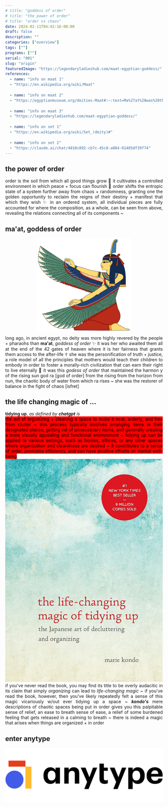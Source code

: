 ```yaml
---
# title: "goddess of order"
# title: "the power of order"
# title: "order vs chaos"
date: 2024-02-11T04:42:16-08:00
draft: false
description: ""
categories: ["overview"]
tags: [""]
programs: [""]
serial: "001"
slug: "origin"
featuredImage: "https://legendaryladieshub.com/maat-egyptian-goddess/"
references:
  - name: "info on maat 1"
  - "https://en.wikipedia.org/wiki/Maat"

  - name: "info on maat 2"
  - "https://egyptianmuseum.org/deities-Maat#:~:text=Ma%27at%20was%20the%20goddess,she%20was%20depicted%20with%20wings."

  - name: "info on maat 3"
  - "https://legendaryladieshub.com/maat-egyptian-goddess/"

  - name: "info on set 1"
  - "https://en.wikipedia.org/wiki/Set_(deity)#"

  - name: "info on set 2"
  - "https://claude.ai/chat/4810c892-cb7c-45c8-a084-91405df39f74"
---
```


## the power of order

<p style="padding: 0; margin: 0 0 0 0; text-align: justify">order is the soil from which all good things grow 🌱 it cultivates a controlled environment in which peace + focus can flourish 💐 order shifts the entropic state of a system further away from chaos + randomness, granting one the golden opportunity to reclaim the reigns of their destiny + manifest that which they wish ✨ in an ordered system, all individual pieces are fully accounted for where the composition, as a whole, can be seen from above, revealing the relations connecting all of its components ~

## ma'at, goddess of order

<div id="maat" style="display: block;">

  <div id="top1">
    <img src="maat-wings-icon-left.png" alt="Additional Image 2" width="300" style="display: block; margin: auto;">
  </div>

  <div id="bottom1">
    <p style="padding: 0; margin: 12px 0 0 0; text-align: justify">long ago, in ancient egypt, no deity was more highly revered by the people + pharaohs than <b>ma'at</b>, <i>goddess of order</i> ✨ it was her who awaited them all at the end of the 42 gates of heaven where it is her fairness that grants them access to the after-life ☥ she was the personification of truth + justice, a role model of all the principles that mothers would teach their children to embody in order to foster a morally-rich civilization that can earn their right to live eternally 💫 it was this <i>godess of order</i> that maintained the harmon y of the rising sun god ra [god of order] from the rising from the horizon from nun, the chaotic body of water from which ra rises ~ she was the restorer of balance in the fight of chaos [isfret] </p>
  </div>

</div>


## the life changing magic of ...

<div id="kondo" style="display: block;">
    <div id="top2">
        <p style="padding: 0; margin: 6px 0 0 0; text-align: justify;"><b>tidying up</b>, <i>as defined by <b>chatgpt</b> is</i> <br>
        <mark style="background-color: red; color: black; padding: 0px; border-radius: 0px;">the act of organizing + cleaning a space to make it neat, orderly, and free from clutter ~ this process typically involves arranging items in their designated places, getting rid of unnecessary items, and generally creating a more visually appealing and functional environment ~ tidying up can be applied to various settings, such as homes, offices, or any other spaces where organization and cleanliness are desired ~ it contributes to a sense of order, promotes efficiency, and can have positive effects on mental well-being</mark></p>
    </div>
  <div id="middle2">
    <img src="the life-changing magic of tidying up ~ the japanese art of decluttering and organizing.jpg" alt="book cover of marie kondo's book, the life-changing magic of tidying up ~ the japanese art of decluttering and organizing" >
  </div>
  <div id="bottom2">
    <p style="padding: 0; margin: 0 0 0 0; text-align: justify;">if you've never read the book, you may find its title to be overly audacitic in its claim that simply <i>organizing</i> can lead to <i>life-changing magic</i> ~ if you've read the book, however, then you've likely repeatedly felt a sense of this magic vicariously w/out ever tidying up a space ~ <b><i>kondo's</i></b> mere descriptions of chaotic spaces being put in order gives you this palpitable sense of relief, an ease to breath
    sense of ease, a relief of some burdened feeling that gets released in a calming to breath ~ there is indeed a magic that arises when things are organized + in order
    </p>
  </div>
</div>



## enter anytype
<img src="anytype coa.webp" alt="Additional Image 2" width="700" style="display: block; margin: auto;">
